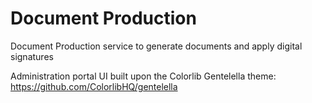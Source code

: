 # Document Production
Document Production service to generate documents and apply digital signatures

Administration portal UI built upon the Colorlib Gentelella theme: https://github.com/ColorlibHQ/gentelella